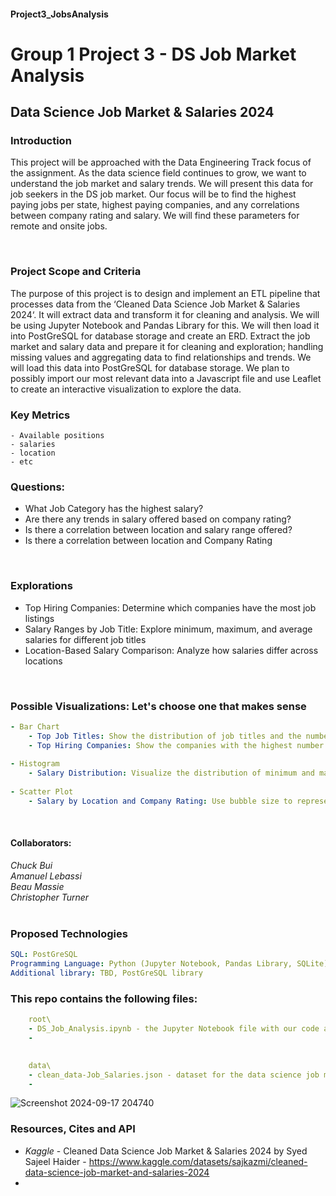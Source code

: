 #### Project3_JobsAnalysis
# Group 1 Project 3 - DS Job Market Analysis

## Data Science Job Market & Salaries 2024

### Introduction
This project will be approached with the Data Engineering Track focus of the assignment. As the data science field continues to grow, we want to understand the job market and salary trends. We will present this data for job seekers in the DS job market. Our focus will be to find the highest paying jobs per state, highest paying companies, and any correlations between company rating and salary. We will find these parameters for remote and onsite jobs. 

<br>

### Project Scope and Criteria
The purpose of this project is to design and implement an ETL pipeline that processes data from the ‘Cleaned Data Science Job Market & Salaries 2024‘. It will extract data and transform it for cleaning and analysis. We will be using Jupyter Notebook and Pandas Library for this. We will then load it into PostGreSQL for database storage and create an ERD. 
Extract the job market and salary data and prepare it for cleaning and exploration; handling missing values and aggregating data to find relationships and trends. We will load this data into PostGreSQL for database storage. We plan to possibly import our most relevant data into a Javascript file and use Leaflet to create an interactive visualization to explore the data.

### Key Metrics
    - Available positions
    - salaries
    - location
    - etc

### Questions:
- What Job Category has the highest salary?
- Are there any trends in salary offered based on company rating?
- Is there a correlation between location and salary range offered?
- Is there a correlation between location and Company Rating

<br>

### Explorations
- Top Hiring Companies: Determine which companies have the most job listings
- Salary Ranges by Job Title: Explore minimum, maximum, and average salaries for different job titles
- Location-Based Salary Comparison: Analyze how salaries differ across locations
<br>


### Possible Visualizations: Let's choose one that makes sense
```yaml
- Bar Chart
    - Top Job Titles: Show the distribution of job titles and the number of postings for each.
    - Top Hiring Companies: Show the companies with the highest number of job listings
  
- Histogram
    - Salary Distribution: Visualize the distribution of minimum and maximum salaries for each Job Category
      
- Scatter Plot
    - Salary by Location and Company Rating: Use bubble size to represent the number of postings, with axes for location and average salary, and bubble color to represent company rating
```
<br>

#### Collaborators:
*Chuck Bui*<br>
*Amanuel Lebassi*<br>
*Beau Massie*<br>
*Christopher Turner*<br><br>


### Proposed Technologies
```yaml
SQL: PostGreSQL
Programming Language: Python (Jupyter Notebook, Pandas Library, SQLite)
Additional library: TBD, PostGreSQL library
```

### This repo contains the following files:
```yaml
    root\
    - DS_Job_Analysis.ipynb - the Jupyter Notebook file with our code and exploration etc etc
    - 

    
    data\
    - clean_data-Job_Salaries.json - dataset for the data science job market
    - 
```
![Screenshot 2024-09-17 204740](https://github.com/user-attachments/assets/6f6d9d56-ec32-481c-a137-e811fe11e67d)

### Resources, Cites and API
- *Kaggle* - Cleaned Data Science Job Market & Salaries 2024 by Syed Sajeel Haider - https://www.kaggle.com/datasets/sajkazmi/cleaned-data-science-job-market-and-salaries-2024
- 
